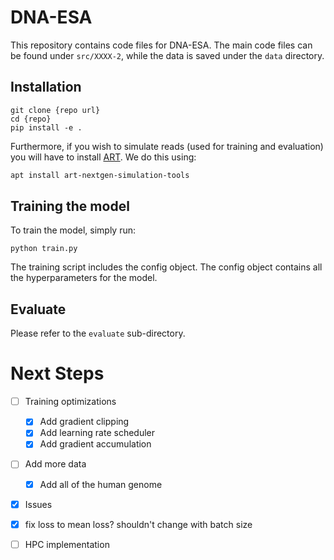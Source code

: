 # DNA-ESA

This repository contains code files for DNA-ESA. The main code files can be found under `src/XXXX-2`, while the data is saved under the `data` directory.

## Installation

```
git clone {repo url}
cd {repo}
pip install -e .
```

Furthermore, if you wish to simulate reads (used for training and evaluation) you will have to install [ART](https://www.niehs.nih.gov/research/resources/software/biostatistics/art/index.cfm). We do this using: 

```bash
apt install art-nextgen-simulation-tools
```


## Training the model

To train the model, simply run:

```
python train.py
```

The training script includes the config object. The config object contains all the hyperparameters for the model.

## Evaluate
Please refer to the `evaluate` sub-directory.


# Next Steps


- [ ] Training optimizations
    - [x] Add gradient clipping
    - [x] Add learning rate scheduler
    - [x] Add gradient accumulation
- [ ] Add more data
    - [x] Add all of the human genome
- [x] Issues

- [x] fix loss to mean loss? shouldn't change with batch size
- [ ] HPC implementation
